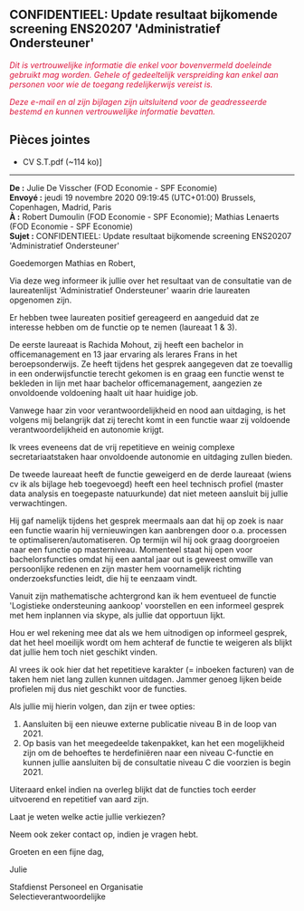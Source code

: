 ## CONFIDENTIEEL: Update resultaat bijkomende screening ENS20207 'Administratief Ondersteuner'

<font color="crimson">*Dit is vertrouwelijke informatie die enkel voor bovenvermeld doeleinde gebruikt mag worden.  Gehele of gedeeltelijk verspreiding kan enkel aan personen voor wie de toegang redelijkerwijs vereist is.*

*Deze e-mail en al zijn bijlagen zijn uitsluitend voor de geadresseerde bestemd en kunnen vertrouwelijke informatie bevatten.*</font>

## Pièces jointes

- CV S.T.pdf (~114 ko)]

* * *

**De :** Julie De Visscher (FOD Economie - SPF Economie)  
**Envoyé :** jeudi 19 novembre 2020 09:19:45 (UTC+01:00) Brussels, Copenhagen, Madrid, Paris  
**À :** Robert Dumoulin (FOD Economie - SPF Economie); Mathias Lenaerts (FOD Economie - SPF Economie)  
**Sujet :** CONFIDENTIEEL: Update resultaat bijkomende screening ENS20207 'Administratief Ondersteuner'  
  

Goedemorgen Mathias en Robert,

Via deze weg informeer ik jullie over het resultaat van de consultatie van de laureatenlijst 'Administratief Ondersteuner' waarin drie laureaten opgenomen zijn.

Er hebben twee laureaten positief gereageerd en aangeduid dat ze interesse hebben om de functie op te nemen (laureaat 1 & 3). 

De eerste laureaat is Rachida Mohout, zij heeft een bachelor in officemanagement en 13 jaar ervaring als lerares Frans in het beroepsonderwijs. Ze heeft tijdens het gesprek aangegeven dat ze toevallig in een onderwijsfunctie terecht gekomen is en graag een functie wenst te bekleden in lijn met haar bachelor officemanagement, aangezien ze onvoldoende voldoening haalt uit haar huidige job. 

Vanwege haar zin voor verantwoordelijkheid en nood aan uitdaging, is het volgens mij belangrijk dat zij terecht komt in een functie waar zij voldoende verantwoordelijkheid en autonomie krijgt.

Ik vrees eveneens dat de vrij repetitieve en weinig complexe secretariaatstaken haar onvoldoende autonomie en uitdaging zullen bieden.

De tweede laureaat heeft de functie geweigerd en de derde laureaat (wiens cv ik als bijlage heb toegevoegd) heeft een heel technisch profiel (master data analysis en toegepaste natuurkunde) dat niet meteen aansluit bij jullie verwachtingen.

Hij gaf namelijk tijdens het gesprek meermaals aan dat hij op zoek is naar een functie waarin hij vernieuwingen kan aanbrengen door o.a. processen te optimaliseren/automatiseren. Op termijn wil hij ook graag doorgroeien naar een functie op masterniveau. Momenteel staat hij open voor bachelorsfuncties omdat hij een aantal jaar out is geweest omwille van persoonlijke redenen en zijn master hem voornamelijk richting onderzoeksfuncties leidt, die hij te eenzaam vindt.

Vanuit zijn mathematische achtergrond kan ik hem eventueel de functie 'Logistieke ondersteuning aankoop' voorstellen en een informeel gesprek met hem inplannen via skype, als jullie dat opportuun lijkt.

Hou er wel rekening mee dat als we hem uitnodigen op informeel gesprek, dat het heel moeilijk wordt om hem achteraf de functie te weigeren als blijkt dat jullie hem toch niet geschikt vinden.

Al vrees ik ook hier dat het repetitieve karakter (= inboeken facturen) van de taken hem niet lang zullen kunnen uitdagen. Jammer genoeg lijken beide profielen mij dus niet geschikt voor de functies.

Als jullie mij hierin volgen, dan zijn er twee opties:

1.  Aansluiten bij een nieuwe externe publicatie niveau B in de loop van 2021.
2.  Op basis van het meegedeelde takenpakket, kan het een mogelijkheid zijn om de behoeftes te herdefiniëren naar een niveau C-functie en kunnen jullie aansluiten bij de consultatie niveau C die voorzien is begin 2021.

Uiteraard enkel indien na overleg blijkt dat de functies toch eerder uitvoerend en repetitief van aard zijn.

Laat je weten welke actie jullie verkiezen?

Neem ook zeker contact op, indien je vragen hebt.

Groeten en een fijne dag,

Julie

Stafdienst Personeel en Organisatie  
Selectieverantwoordelijke

